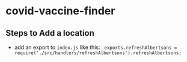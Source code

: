 # covid-vaccine-finder








## Steps to Add a location

- add an export to `index.js` like this: ` exports.refreshAlbertsons = require('./src/handlers/refreshAlbertsons').refreshAlbertsons;`

